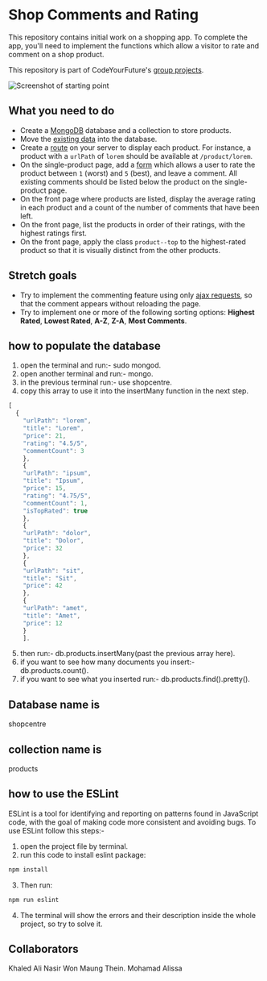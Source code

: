 
# Shop Comments and Rating

This repository contains initial work on a shopping app. To complete the app, you'll need to implement the functions which allow a visitor to rate and comment on a shop product.

This repository is part of CodeYourFuture's [group projects](https://github.com/CodeYourFuture/group-projects).

![Screenshot of starting point](screenshot.png)

## What you need to do

- Create a [MongoDB](https://www.mongodb.com/) database and a collection to store products.
- Move the [existing data](data) into the database.
- Create a [route](https://expressjs.com/en/guide/routing.html) on your server to display each product. For instance, a product with a `urlPath` of `lorem` should be available at `/product/lorem`.
- On the single-product page, add a [form](http://marksheet.io/html-forms.html) which allows a user to rate the product between `1` (worst) and `5` (best), and leave a comment. All existing comments should be listed below the product on the single-product page.
- On the front page where products are listed, display the average rating in each product and a count of the number of comments that have been left.
- On the front page, list the products in order of their ratings, with the highest ratings first.
- On the front page, apply the class `product--top` to the highest-rated product so that it is visually distinct from the other products.

## Stretch goals

- Try to implement the commenting feature using only [ajax requests](https://developer.mozilla.org/en-US/docs/AJAX/Getting_Started), so that the comment appears without reloading the page.
- Try to implement one or more of the following sorting options: **Highest Rated**, **Lowest Rated**, **A-Z**, **Z-A**, **Most Comments**.

## how to populate the database

1. open the terminal and run:- sudo mongod.
2. open another terminal and run:- mongo.
3. in the previous terminal run:- use shopcentre.
4. copy this array to use it into the insertMany function in the next step.
```javascript
[
  {
    "urlPath": "lorem",
    "title": "Lorem",
    "price": 21,
    "rating": "4.5/5",
    "commentCount": 3
    },
    {
    "urlPath": "ipsum",
    "title": "Ipsum",
    "price": 15,
    "rating": "4.75/5",
    "commentCount": 1,
    "isTopRated": true
    },
    {
    "urlPath": "dolor",
    "title": "Dolor",
    "price": 32
    },
    {
    "urlPath": "sit",
    "title": "Sit",
    "price": 42
    },
    {
    "urlPath": "amet",
    "title": "Amet",
    "price": 12
    }
    ].
```
5. then run:- db.products.insertMany(past the previous array here).
6. if you want to see how many documents you insert:- db.products.count().
7. if you want to see what you inserted run:- db.products.find().pretty().

## Database name is 
shopcentre

## collection name is 
products

## how to use the ESLint
ESLint is a tool for identifying and reporting on patterns found in JavaScript code, with the goal of making code more consistent and avoiding bugs. To use ESLint follow this steps:-
1. open the project file by terminal.
2. run this code to install eslint package:
```javascript
npm install
```
3. Then run:
```javascript
npm run eslint
```
4. The terminal will show the errors and their description inside the whole project, so try to solve it.

## Collaborators
Khaled Ali
Nasir
Won Maung Thein.
Mohamad Alissa

